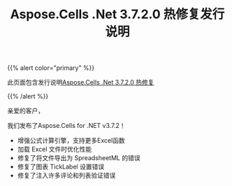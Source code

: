 ﻿---
title: Aspose.Cells .Net 3.7.2.0 热修复发行说明
type: docs
weight: 190
url: /zh/net/aspose-cells-net-3-7-2-0-hot-fix-release-notes/
---
{{% alert color="primary" %}} 

此页面包含发行说明[Aspose.Cells .Net 3.7.2.0 热修复](https://downloads.aspose.com/cells/net/new-releases/aspose.cells-.net-3.7.2.0-hot-fix/)

{{% /alert %}} 

亲爱的客户，

我们发布了Aspose.Cells for .NET v3.7.2！

- 增强公式计算引擎，支持更多Excel函数
- 加载 Excel 文件时优化性能
- 修复了将文件导出为 SpreadsheetML 的错误
- 修复了图表 TickLabel 设置错误
- 修复了注入许多评论和列表验证错误
